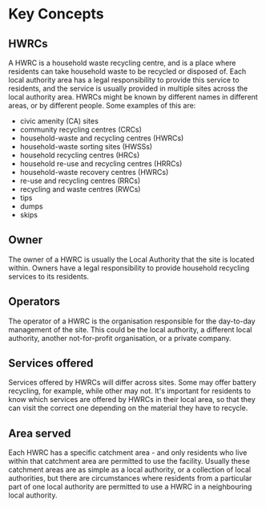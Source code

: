 # Key Concepts

## HWRCs

A HWRC is a household waste recycling centre, and is a place where residents can take household waste to be recycled or disposed of. Each local authority area has a legal responsibility to provide this service to residents, and the service is usually provided in multiple sites across the local authority area. HWRCs might be known by different names in different areas, or by different people. Some examples of this are:

* civic amenity (CA) sites
* community recycling centres (CRCs)
* household-waste and recycling centres (HWRCs)
* household-waste sorting sites (HWSSs)
* household recycling centres (HRCs)
* household re-use and recycling centres (HRRCs)
* household-waste recovery centres (HWRCs)
* re-use and recycling centres (RRCs)
* recycling and waste centres (RWCs)
* tips
* dumps
* skips

## Owner

The owner of a HWRC is usually the Local Authority that the site is located within. Owners have a legal responsibility to provide household recycling services to its residents.

## Operators

The operator of a HWRC is the organisation responsible for the day-to-day management of the site. This could be the local authority, a different local authority, another not-for-profit organisation, or a private company.

## Services offered

Services offered by HWRCs will differ across sites. Some may offer battery recycling, for example, while other may not. It's important for residents to know which services are offered by HWRCs in their local area, so that they can visit the correct one depending on the material they have to recycle. 

## Area served

Each HWRC has a specific catchment area - and only residents who live within that catchment area are permitted to use the facility. Usually these catchment areas are as simple as a local authority, or a collection of local authorities, but there are circumstances where residents from a particular part of one local authority are permitted to use a HWRC in a neighbouring local authority.





